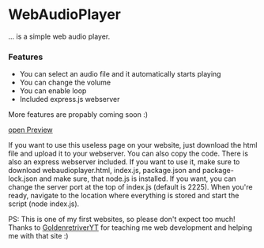 # WebAudioPlayer
 ... is a simple web audio player.
 
 ### Features
 - You can select an audio file and it automatically starts playing
 - You can change the volume
 - You can enable loop
 - Included express.js webserver

More features are propably coming soon :)

[open Preview](https://manolol1.github.io/WebAudioPlayer/webaudioplayer.html)

If you want to use this useless page on your website, just download the html file and upload it to your webserver. You can also copy the code.
There is also an express webserver included. If you want to use it, make sure to download webaudioplayer.html, index.js, package.json and package-lock.json and make sure, that node.js is installed.
If you want, you can change the server port at the top of index.js (default is 2225). When you're ready, navigate to the location where everything is stored and start the script (node index.js).

PS: This is one of my first websites, so please don't expect too much!
Thanks to [GoldenretriverYT](https://github.com/GoldenretriverYT) for teaching me web development and helping me with that site :)
